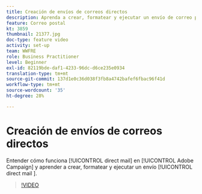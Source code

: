 ```yaml
---
title: Creación de envíos de correos directos
description: Aprenda a crear, formatear y ejecutar un envío de correo postal.
feature: Correo postal
kt: 3859
thumbnail: 21377.jpg
doc-type: feature video
activity: set-up
team: WWFRE
role: Business Practitioner
level: Beginner
exl-id: 82119bde-daf1-4233-96dc-d6ce235e0934
translation-type: tm+mt
source-git-commit: 137d1e0c36d038f3fb8a4742bafef6fbac96f41d
workflow-type: tm+mt
source-wordcount: '35'
ht-degree: 28%

---
```


# Creación de envíos de correos directos

Entender cómo funciona [!UICONTROL direct mail] en [!UICONTROL Adobe Campaign] y aprender a crear, formatear y ejecutar un envío [!UICONTROL direct mail ].

>[!VIDEO](https://video.tv.adobe.com/v/21377?quality=12)
